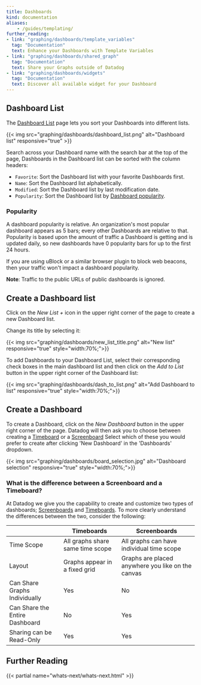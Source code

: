 ```yaml
---
title: Dashboards
kind: documentation
aliases:
    - /guides/templating/
further_reading:
- link: "graphing/dashboards/template_variables"
  tag: "Documentation"
  text: Enhance your Dashboards with Template Variables
- link: "graphing/dashboards/shared_graph"
  tag: "Documentation"
  text: Share your Graphs outside of Datadog
- link: "graphing/dashboards/widgets"
  tag: "Documentation"
  text: Discover all available widget for your Dashboard
---
```


## Dashboard List

The [Dashboard List][1] page lets you sort your Dashboards into different lists. 

{{< img src="graphing/dashboards/dashboard_list.png" alt="Dashboard list" responsive="true" >}}

Search across your Dashboard name with the search bar at the top of the page, Dashboards in the Dashboard list can be sorted with the column headers: 

* `Favorite`: Sort the Dashboard list with your favorite Dashboards first.
* `Name`: Sort the Dashboard list alphabetically. 
* `Modified`: Sort the Dashboard list by last modification date.
* `Popularity`: Sort the Dashboard list by [Dashboard popularity](#popularity).

### Popularity

A dashboard popularity is relative. An organization's most popular dashboard appears as 5 bars; every other Dashboards are relative to that. Popularity is based upon the amount of traffic a Dashboard is getting and is updated daily, so new dashboards have 0 popularity bars for up to the first 24 hours.

If you are using uBlock or a similar browser plugin to block web beacons, then your traffic won't impact a dashboard popularity.

**Note**: Traffic to the public URLs of public dashboards is ignored.

## Create a Dashboard list

Click on the *New List +* icon in the upper right corner of the page to create a new Dashboard list. 

Change its title by selecting it:

{{< img src="graphing/dashboards/new_list_title.png" alt="New list" responsive="true" style="width:70%;">}}

To add Dashboards to your Dashboard List, select their corresponding check boxes in the main dashboard list and then click on the *Add to List* button in the upper right corner of the Dashboard list:

{{< img src="graphing/dashboards/dash_to_list.png" alt="Add Dashboard to list" responsive="true" style="width:70%;">}}

## Create a Dashboard

To create a Dashboard, click on the *New Dashboard* button in the upper right corner of the page. Datadog will then ask you to choose between creating a [Timeboard][3] or a [Screenboard][4] Select which of these you would prefer to create after clicking 'New Dashboard' in the 'Dashboards' dropdown.

{{< img src="graphing/dashboards/board_selection.jpg" alt="Dashboard selection" responsive="true" style="width:70%;">}}

### What is the difference between a Screenboard and a Timeboard?

At Datadog we give you the capability to create and customize two types of dashboards; [Screenboards][5] and [Timeboards][6]. To more clearly understand the differences between the two, consider the following:

|                                | Timeboards                       | Screenboards                                      |
| ---                            | ------------                     | -------------                                     |
| Time Scope                     | All graphs share same time scope | All graphs can have individual time scope         |
| Layout                         | Graphs appear in a fixed grid    | Graphs are placed anywhere you like on the canvas |
| Can Share Graphs Individually  | Yes                              | No                                                |
| Can Share the Entire Dashboard | No                               | Yes                                               |
| Sharing can be Read-Only       | Yes                              | Yes                                               |

## Further Reading

{{< partial name="whats-next/whats-next.html" >}}

[1]: /graphing/
[2]: /graphing/event_stream/
[3]: /graphing/dashboards/timeboard/
[4]: /graphing/dashboards/screenboard/
[5]: /graphing/dashboards/screenboard
[6]: /graphing/dashboards/timeboard



